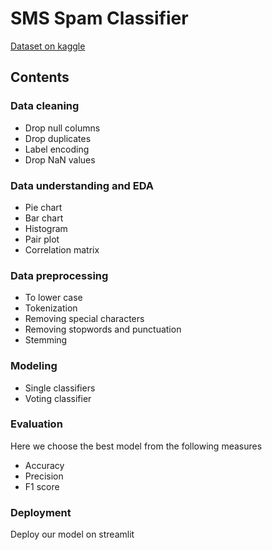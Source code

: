 # SMS Spam Classifier
[Dataset on kaggle](https://www.kaggle.com/datasets/uciml/sms-spam-collection-dataset?resource=download)

## Contents
### Data cleaning
* Drop null columns
* Drop duplicates
* Label encoding
* Drop NaN values

### Data understanding and EDA
* Pie chart
* Bar chart
* Histogram
* Pair plot
* Correlation matrix

### Data preprocessing
* To lower case
* Tokenization
* Removing special characters
* Removing stopwords and punctuation
* Stemming


### Modeling
* Single classifiers
* Voting classifier

### Evaluation
Here we choose the best model from the following measures
* Accuracy
* Precision
* F1 score

### Deployment
Deploy our model on streamlit

